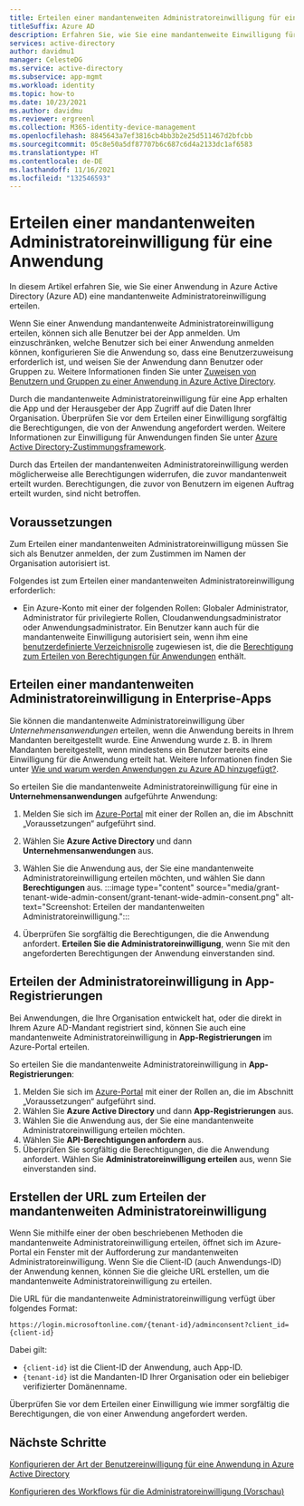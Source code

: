 ```yaml
---
title: Erteilen einer mandantenweiten Administratoreinwilligung für eine Anwendung
titleSuffix: Azure AD
description: Erfahren Sie, wie Sie eine mandantenweite Einwilligung für eine Anwendung erteilen, sodass die Endbenutzer beim Anmelden bei der Anwendung keine Einwilligung erteilen müssen.
services: active-directory
author: davidmu1
manager: CelesteDG
ms.service: active-directory
ms.subservice: app-mgmt
ms.workload: identity
ms.topic: how-to
ms.date: 10/23/2021
ms.author: davidmu
ms.reviewer: ergreenl
ms.collection: M365-identity-device-management
ms.openlocfilehash: 8845643a7ef3816cb4bb3b2e25d511467d2bfcbb
ms.sourcegitcommit: 05c8e50a5df87707b6c687c6d4a2133dc1af6583
ms.translationtype: HT
ms.contentlocale: de-DE
ms.lasthandoff: 11/16/2021
ms.locfileid: "132546593"
---
```

# <a name="grant-tenant-wide-admin-consent-to-an-application"></a>Erteilen einer mandantenweiten Administratoreinwilligung für eine Anwendung

  In diesem Artikel erfahren Sie, wie Sie einer Anwendung in Azure Active Directory (Azure AD) eine mandantenweite Administratoreinwilligung erteilen.

Wenn Sie einer Anwendung mandantenweite Administratoreinwilligung erteilen, können sich alle Benutzer bei der App anmelden. Um einzuschränken, welche Benutzer sich bei einer Anwendung anmelden können, konfigurieren Sie die Anwendung so, dass eine Benutzerzuweisung erforderlich ist, und weisen Sie der Anwendung dann Benutzer oder Gruppen zu. Weitere Informationen finden Sie unter [Zuweisen von Benutzern und Gruppen zu einer Anwendung in Azure Active Directory](./assign-user-or-group-access-portal.md).

Durch die mandantenweite Administratoreinwilligung für eine App erhalten die App und der Herausgeber der App Zugriff auf die Daten Ihrer Organisation. Überprüfen Sie vor dem Erteilen einer Einwilligung sorgfältig die Berechtigungen, die von der Anwendung angefordert werden. Weitere Informationen zur Einwilligung für Anwendungen finden Sie unter [Azure Active Directory-Zustimmungsframework](../develop/consent-framework.md).

Durch das Erteilen der mandantenweiten Administratoreinwilligung werden möglicherweise alle Berechtigungen widerrufen, die zuvor mandantenweit erteilt wurden. Berechtigungen, die zuvor von Benutzern im eigenen Auftrag erteilt wurden, sind nicht betroffen.

## <a name="prerequisites"></a>Voraussetzungen

Zum Erteilen einer mandantenweiten Administratoreinwilligung müssen Sie sich als Benutzer anmelden, der zum Zustimmen im Namen der Organisation autorisiert ist.

Folgendes ist zum Erteilen einer mandantenweiten Administratoreinwilligung erforderlich:

- Ein Azure-Konto mit einer der folgenden Rollen: Globaler Administrator, Administrator für privilegierte Rollen, Cloudanwendungsadministrator oder Anwendungsadministrator. Ein Benutzer kann auch für die mandantenweite Einwilligung autorisiert sein, wenn ihm eine [benutzerdefinierte Verzeichnisrolle](../roles/custom-create.md) zugewiesen ist, die die [Berechtigung zum Erteilen von Berechtigungen für Anwendungen](../roles/custom-consent-permissions.md) enthält.

## <a name="grant-tenant-wide-admin-consent-in-enterprise-apps"></a>Erteilen einer mandantenweiten Administratoreinwilligung in Enterprise-Apps

Sie können die mandantenweite Administratoreinwilligung über *Unternehmensanwendungen* erteilen, wenn die Anwendung bereits in Ihrem Mandanten bereitgestellt wurde. Eine Anwendung wurde z. B. in Ihrem Mandanten bereitgestellt, wenn mindestens ein Benutzer bereits eine Einwilligung für die Anwendung erteilt hat. Weitere Informationen finden Sie unter [Wie und warum werden Anwendungen zu Azure AD hinzugefügt?](../develop/active-directory-how-applications-are-added.md).

So erteilen Sie die mandantenweite Administratoreinwilligung für eine in **Unternehmensanwendungen** aufgeführte Anwendung:

1. Melden Sie sich im [Azure-Portal](https://portal.azure.com) mit einer der Rollen an, die im Abschnitt „Voraussetzungen“ aufgeführt sind.
1. Wählen Sie **Azure Active Directory** und dann **Unternehmensanwendungen** aus.
1. Wählen Sie die Anwendung aus, der Sie eine mandantenweite Administratoreinwilligung erteilen möchten, und wählen Sie dann **Berechtigungen** aus.
   :::image type="content" source="media/grant-tenant-wide-admin-consent/grant-tenant-wide-admin-consent.png" alt-text="Screenshot: Erteilen der mandantenweiten Administratoreinwilligung.":::

1. Überprüfen Sie sorgfältig die Berechtigungen, die die Anwendung anfordert. **Erteilen Sie die Administratoreinwilligung**, wenn Sie mit den angeforderten Berechtigungen der Anwendung einverstanden sind.

## <a name="grant-admin-consent-in-app-registrations"></a>Erteilen der Administratoreinwilligung in App-Registrierungen

Bei Anwendungen, die Ihre Organisation entwickelt hat, oder die direkt in Ihrem Azure AD-Mandant registriert sind, können Sie auch eine mandantenweite Administratoreinwilligung in **App-Registrierungen** im Azure-Portal erteilen.

So erteilen Sie die mandantenweite Administratoreinwilligung in **App-Registrierungen**:

1. Melden Sie sich im [Azure-Portal](https://portal.azure.com) mit einer der Rollen an, die im Abschnitt „Voraussetzungen“ aufgeführt sind.
1. Wählen Sie **Azure Active Directory** und dann **App-Registrierungen** aus.
1. Wählen Sie die Anwendung aus, der Sie eine mandantenweite Administratoreinwilligung erteilen möchten.
1. Wählen Sie **API-Berechtigungen anfordern** aus.
1. Überprüfen Sie sorgfältig die Berechtigungen, die die Anwendung anfordert. Wählen Sie **Administratoreinwilligung erteilen** aus, wenn Sie einverstanden sind.

## <a name="construct-the-url-for-granting-tenant-wide-admin-consent"></a>Erstellen der URL zum Erteilen der mandantenweiten Administratoreinwilligung

Wenn Sie mithilfe einer der oben beschriebenen Methoden die mandantenweite Administratoreinwilligung erteilen, öffnet sich im Azure-Portal ein Fenster mit der Aufforderung zur mandantenweiten Administratoreinwilligung. Wenn Sie die Client-ID (auch Anwendungs-ID) der Anwendung kennen, können Sie die gleiche URL erstellen, um die mandantenweite Administratoreinwilligung zu erteilen.

Die URL für die mandantenweite Administratoreinwilligung verfügt über folgendes Format:

```http
https://login.microsoftonline.com/{tenant-id}/adminconsent?client_id={client-id}
```

Dabei gilt:

- `{client-id}` ist die Client-ID der Anwendung, auch App-ID.
- `{tenant-id}` ist die Mandanten-ID Ihrer Organisation oder ein beliebiger verifizierter Domänenname.

Überprüfen Sie vor dem Erteilen einer Einwilligung wie immer sorgfältig die Berechtigungen, die von einer Anwendung angefordert werden.

## <a name="next-steps"></a>Nächste Schritte

[Konfigurieren der Art der Benutzereinwilligung für eine Anwendung in Azure Active Directory](configure-user-consent.md)

[Konfigurieren des Workflows für die Administratoreinwilligung (Vorschau)](configure-admin-consent-workflow.md)
